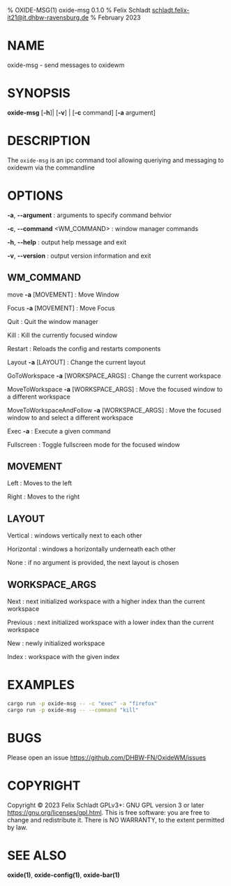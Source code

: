 % OXIDE-MSG(1) oxide-msg 0.1.0
% Felix Schladt <schladt.felix-it21@it.dhbw-ravensburg.de>
% February 2023

# NAME
oxide-msg - send messages to oxidewm

# SYNOPSIS
**oxide-msg** \[**-h**]| \[**-v**] | \[**-c** command] \[**-a** argument] 

# DESCRIPTION
The `oxide-msg` is an ipc command tool allowing queriying and messaging to oxidewm via the commandline

# OPTIONS
**-a**, **--argument** <ARGUMENT>
: arguments to specify command behvior

**-c**, **--command** <WM_COMMAND>
: window manager commands

**-h**, **--help**
: output help message and exit

**-v**, **--version**
: output version information and exit

## WM_COMMAND
move **-a** [MOVEMENT]
: Move Window

Focus **-a** [MOVEMENT]
: Move Focus

Quit
: Quit the window manager

Kill
: Kill the currently focused window

Restart
: Reloads the config and restarts components

Layout **-a** [LAYOUT]
: Change the current layout

GoToWorkspace **-a** [WORKSPACE_ARGS]
: Change the current workspace

MoveToWorkspace **-a** [WORKSPACE_ARGS]
: Move the focused window to a different workspace

MoveToWorkspaceAndFollow **-a** [WORKSPACE_ARGS]
: Move the focused window to and select a different workspace

Exec **-a** <COMMAND>
: Execute a given command

Fullscreen
: Toggle fullscreen mode for the focused window

## MOVEMENT
Left
: Moves to the left

Right
: Moves to the right

## LAYOUT
Vertical
: windows vertically next to each other

Horizontal
: windows a horizontally underneath each other

None
: if no argument is provided, the next layout is chosen

## WORKSPACE_ARGS
Next
: next initialized workspace with a higher index than the current workspace

Previous
: next initialized workspace with a lower index than the current workspace

New
: newly initialized workspace

Index
: workspace with the given index

# EXAMPLES
```sh
cargo run -p oxide-msg -- -c "exec" -a "firefox"
cargo run -p oxide-msg -- --command "kill"
```

# BUGS
Please open an issue <https://github.com/DHBW-FN/OxideWM/issues>

# COPYRIGHT
Copyright © 2023 Felix Schladt GPLv3+\: GNU GPL version 3 or later <https://gnu.org/licenses/gpl.html>.
This is free software: you are free to change and redistribute it. There is NO WARRANTY, to the extent permitted by law.

# SEE ALSO
**oxide(1)**, **oxide-config(1)**, **oxide-bar(1)**
